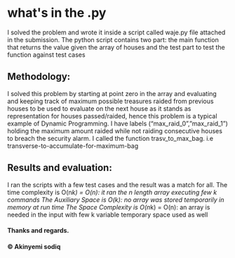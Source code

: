# what's in the .py

I solved the problem and wrote it inside a script called waje.py file attached in the submission. The python script contains two part: the main function that returns the value given the array of houses and the test part to test the function against test cases

## Methodology:

I solved this problem by starting at point zero in the array and evaluating and keeping track of maximum possible treasures raided from previous houses to be used to evaluate on the next house as it stands as representation for houses passed/raided, hence this problem is a typical example of Dynamic Programming. 
I have labels (“max_raid_0”,”max_raid_1”) holding the maximum amount raided while not raiding consecutive houses to breach the security alarm. I called the function trasv_to_max_bag. i.e transverse-to-accumulate-for-maximum-bag

## Results and evaluation:

I ran the scripts with a few test cases and the result was a match for all.
The time complexity is O(n*k) = O(n): it ran the n length array executing few k commands
The Auxiliary Space is O(k): no array was stored temporarily in memory at run time
The Space Complexity is O(n*k) = O(n): an array is needed in the input with few k variable temporary space used as well

#### Thanks and regards.

#### © Akinyemi sodiq



